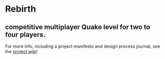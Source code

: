 # Rebirth
## competitive multiplayer Quake level for two to four players.
For more info, including a project manifesto and design process journal, see the [project wiki](linktowiki)!
